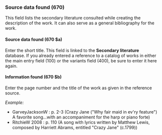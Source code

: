 ### Source data found (670)

This field lists the secondary literature consulted while creating the description of the work. It can also serve as a general bibliography for the work.

#### Source data found (670 $a)

Enter the short title. This field is linked to the **Secondary literature** database. If you already entered a reference to a catalog of works in either the main entry field (100) or the variants field (400), be sure to enter it here again.

#### Information found (670 $b)

Enter the page number and the title of the work as given in the reference source.

_Example:_

- GarveyJacksonW : p. 2-3 (Crazy Jane ("Why fair maid in ev'ry feature") A favorite song...with an accompaniment for the harp or piano forte)
- RitchieW 2008 : p. 110 (A song with lyrics written by Matthew Lewis, composed by Harriett Abrams, entitled "Crazy Jane" (c.1799))
